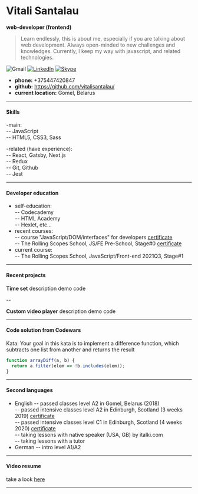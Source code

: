 
# Vitali Santalau
**web-developer (frontend)**
 
> Learn endlessly, this is about me, especially if you are talking about web 
> development. Always open-minded to new challenges and knowledges. Currently, I 
> keep my way with javascript, and related technologies.
 
![Gmail](https://img.shields.io/badge/v.santalau@gmail.com-D14836?style=for-the-badge&logo=gmail&logoColor=white) [![LinkedIn](https://img.shields.io/badge/Linkedin-%230077B5.svg?style=for-the-badge&logo=linkedin&logoColor=white)](https://www.linkedin.com/in/vitali-santalau-3334b91ba) [![Skype](https://img.shields.io/badge/skype-%2300AFF0.svg?style=for-the-badge&logo=Skype&logoColor=white)](https://join.skype.com/invite/JGZabnC6xj0i)

- **phone:** +375447420847
- **github:** https://github.com/vitalisantalau/
- **current location:** Gomel, Belarus

***

#### Skills
-main:   
-- JavaScript    
-- HTML5, CSS3, Sass    

-related (have experience):  
-- React, Gatsby, Next.js    
-- Redux    
-- Git, Github     
-- Jest    

---

#### Developer education
- self-education:    
-- Codecademy    
-- HTML Academy    
-- Hexlet, etc...      
- recent courses:    
-- course "JavaScript/DOM/interfaces" for developers [certificate]()         
-- The Rolling Scopes School, JS/FE Pre-School, Stage#0 [certificate]()    
- current course:    
-- The Rolling Scopes School, JavaScript/Front-end 2021Q3, Stage#1      

---

#### Recent projects
**Time set**
description
demo code

--

**Custom video player**
description
demo code

---

#### Code solution from Codewars
Kata: Your goal in this kata is to implement a difference function, which subtracts one list from another and returns the result

```javascript
function arrayDiff(a, b) {
  return a.filter(elem => !b.includes(elem));  
}
```

---

#### Second languages
- English
-- passed classes level A2 in Gomel, Belarus (2018)  
-- passed intensive classes level A2 in Edinburgh, Scotland (3 weeks 2019) [certificate]()  
-- passed intensive classes level C1 in Edinburgh, Scotland (4 weeks 2020) [certificate]()  
-- taking lessons with native speaker (USA, GB) by italki.com  
-- taking lessons with a tutor  
- German
-- intro level A1/A2  

---

#### Video resume
take a look [here]()

***